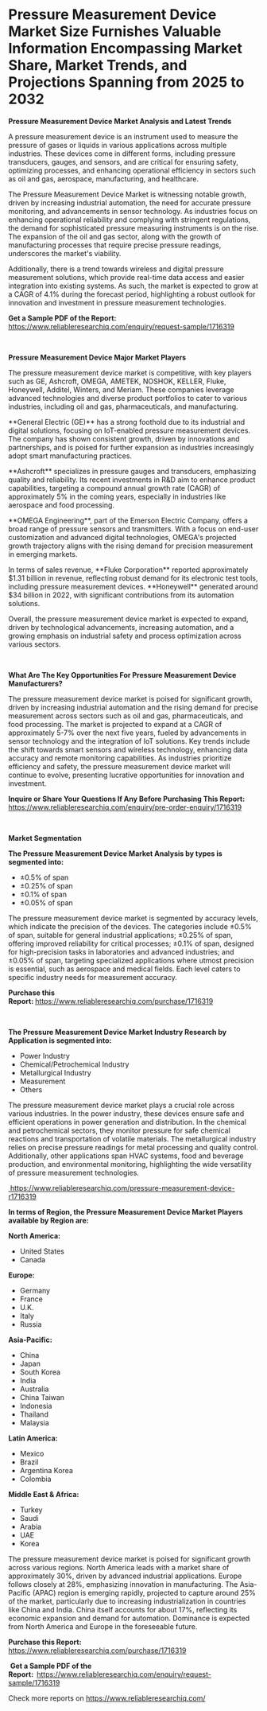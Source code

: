 <p><h1>Pressure Measurement Device Market Size Furnishes Valuable Information Encompassing Market Share, Market Trends, and Projections Spanning from 2025 to 2032</h1></p><p><strong>Pressure Measurement Device Market Analysis and Latest Trends</strong></p>
<p><p>A pressure measurement device is an instrument used to measure the pressure of gases or liquids in various applications across multiple industries. These devices come in different forms, including pressure transducers, gauges, and sensors, and are critical for ensuring safety, optimizing processes, and enhancing operational efficiency in sectors such as oil and gas, aerospace, manufacturing, and healthcare.</p><p>The Pressure Measurement Device Market is witnessing notable growth, driven by increasing industrial automation, the need for accurate pressure monitoring, and advancements in sensor technology. As industries focus on enhancing operational reliability and complying with stringent regulations, the demand for sophisticated pressure measuring instruments is on the rise. The expansion of the oil and gas sector, along with the growth of manufacturing processes that require precise pressure readings, underscores the market's viability.</p><p>Additionally, there is a trend towards wireless and digital pressure measurement solutions, which provide real-time data access and easier integration into existing systems. As such, the market is expected to grow at a CAGR of 4.1% during the forecast period, highlighting a robust outlook for innovation and investment in pressure measurement technologies.</p></p>
<p><strong>Get a Sample PDF of the Report:&nbsp;</strong> <a href="https://www.reliableresearchiq.com/enquiry/request-sample/1716319?utm_campaign=103&utm_medium=2&utm_source=Github&utm_content=ia&utm_term=12012025&utm_id=pressure-measurement-device">https://www.reliableresearchiq.com/enquiry/request-sample/1716319</a></p>
<p>&nbsp;</p>
<p><strong>Pressure Measurement Device Major Market Players</strong></p>
<p><p>The pressure measurement device market is competitive, with key players such as GE, Ashcroft, OMEGA, AMETEK, NOSHOK, KELLER, Fluke, Honeywell, Additel, Winters, and Meriam. These companies leverage advanced technologies and diverse product portfolios to cater to various industries, including oil and gas, pharmaceuticals, and manufacturing.</p><p>**General Electric (GE)** has a strong foothold due to its industrial and digital solutions, focusing on IoT-enabled pressure measurement devices. The company has shown consistent growth, driven by innovations and partnerships, and is poised for further expansion as industries increasingly adopt smart manufacturing practices.</p><p>**Ashcroft** specializes in pressure gauges and transducers, emphasizing quality and reliability. Its recent investments in R&D aim to enhance product capabilities, targeting a compound annual growth rate (CAGR) of approximately 5% in the coming years, especially in industries like aerospace and food processing.</p><p>**OMEGA Engineering**, part of the Emerson Electric Company, offers a broad range of pressure sensors and transmitters. With a focus on end-user customization and advanced digital technologies, OMEGA's projected growth trajectory aligns with the rising demand for precision measurement in emerging markets.</p><p>In terms of sales revenue, **Fluke Corporation** reported approximately $1.31 billion in revenue, reflecting robust demand for its electronic test tools, including pressure measurement devices. **Honeywell** generated around $34 billion in 2022, with significant contributions from its automation solutions.</p><p>Overall, the pressure measurement device market is expected to expand, driven by technological advancements, increasing automation, and a growing emphasis on industrial safety and process optimization across various sectors.</p></p>
<p>&nbsp;</p>
<p><strong>What Are The Key Opportunities For Pressure Measurement Device Manufacturers?</strong></p>
<p><p>The pressure measurement device market is poised for significant growth, driven by increasing industrial automation and the rising demand for precise measurement across sectors such as oil and gas, pharmaceuticals, and food processing. The market is projected to expand at a CAGR of approximately 5-7% over the next five years, fueled by advancements in sensor technology and the integration of IoT solutions. Key trends include the shift towards smart sensors and wireless technology, enhancing data accuracy and remote monitoring capabilities. As industries prioritize efficiency and safety, the pressure measurement device market will continue to evolve, presenting lucrative opportunities for innovation and investment.</p></p>
<p><strong>Inquire or Share Your Questions If Any Before Purchasing This Report:</strong> <a href="https://www.reliableresearchiq.com/enquiry/pre-order-enquiry/1716319?utm_campaign=103&utm_medium=2&utm_source=Github&utm_content=ia&utm_term=12012025&utm_id=pressure-measurement-device">https://www.reliableresearchiq.com/enquiry/pre-order-enquiry/1716319</a></p>
<p>&nbsp;</p>
<p><strong>Market Segmentation</strong></p>
<p><strong>The Pressure Measurement Device Market Analysis by types is segmented into:</strong></p>
<p><ul><li>±0.5% of span</li><li>±0.25% of span</li><li>±0.1% of span</li><li>±0.05% of span</li></ul></p>
<p><p>The pressure measurement device market is segmented by accuracy levels, which indicate the precision of the devices. The categories include ±0.5% of span, suitable for general industrial applications; ±0.25% of span, offering improved reliability for critical processes; ±0.1% of span, designed for high-precision tasks in laboratories and advanced industries; and ±0.05% of span, targeting specialized applications where utmost precision is essential, such as aerospace and medical fields. Each level caters to specific industry needs for measurement accuracy.</p></p>
<p><strong>Purchase this Report:&nbsp;</strong><a href="https://www.reliableresearchiq.com/purchase/1716319?utm_campaign=103&utm_medium=2&utm_source=Github&utm_content=ia&utm_term=12012025&utm_id=pressure-measurement-device">https://www.reliableresearchiq.com/purchase/1716319</a></p>
<p>&nbsp;</p>
<p><strong>The Pressure Measurement Device Market Industry Research by Application is segmented into:</strong></p>
<p><ul><li>Power Industry</li><li>Chemical/Petrochemical Industry</li><li>Metallurgical Industry</li><li>Measurement</li><li>Others</li></ul></p>
<p><p>The pressure measurement device market plays a crucial role across various industries. In the power industry, these devices ensure safe and efficient operations in power generation and distribution. In the chemical and petrochemical sectors, they monitor pressure for safe chemical reactions and transportation of volatile materials. The metallurgical industry relies on precise pressure readings for metal processing and quality control. Additionally, other applications span HVAC systems, food and beverage production, and environmental monitoring, highlighting the wide versatility of pressure measurement technologies.</p></p>
<p><a href="https://www.reliableresearchiq.com/pressure-measurement-device-r1716319?utm_campaign=103&utm_medium=2&utm_source=Github&utm_content=ia&utm_term=12012025&utm_id=pressure-measurement-device">&nbsp;https://www.reliableresearchiq.com/pressure-measurement-device-r1716319</a></p>
<p><strong>In terms of Region, the Pressure Measurement Device Market Players available by Region are:</strong></p>
<p>
    <p> <strong> North America: </strong>
        <ul>
            <li>United States</li>
            <li>Canada</li>
        </ul>
        </p> 
    <p> <strong> Europe: </strong>
        <ul>
            <li>Germany</li>
            <li>France</li>
            <li>U.K.</li>
            <li>Italy</li>
            <li>Russia</li>
        </ul>
        </p> 
    <p> <strong> Asia-Pacific: </strong>
        <ul>
            <li>China</li>
            <li>Japan</li>
            <li>South Korea</li>
            <li>India</li>
            <li>Australia</li>
            <li>China Taiwan</li>
            <li>Indonesia</li>
            <li>Thailand</li>
            <li>Malaysia</li>
        </ul>
        </p> 
    <p> <strong> Latin America: </strong>
        <ul>
            <li>Mexico</li>
            <li>Brazil</li>
            <li>Argentina Korea</li>
            <li>Colombia</li>
        </ul>
        </p> 
    <p> <strong> Middle East & Africa: </strong>
        <ul>
            <li>Turkey</li>
            <li>Saudi</li>
            <li>Arabia</li>
            <li>UAE</li>
            <li>Korea</li>
        </ul>
    </p>
    </p>
<p><p>The pressure measurement device market is poised for significant growth across various regions. North America leads with a market share of approximately 30%, driven by advanced industrial applications. Europe follows closely at 28%, emphasizing innovation in manufacturing. The Asia-Pacific (APAC) region is emerging rapidly, projected to capture around 25% of the market, particularly due to increasing industrialization in countries like China and India. China itself accounts for about 17%, reflecting its economic expansion and demand for automation. Dominance is expected from North America and Europe in the foreseeable future.</p></p>
<p><strong>Purchase this Report: </strong><a href="https://www.reliableresearchiq.com/purchase/1716319?utm_campaign=103&utm_medium=2&utm_source=Github&utm_content=ia&utm_term=12012025&utm_id=pressure-measurement-device">https://www.reliableresearchiq.com/purchase/1716319</a></p>
<p>&nbsp;<strong>Get a Sample PDF of the Report:&nbsp;&nbsp;</strong><a href="https://www.reliableresearchiq.com/enquiry/request-sample/1716319?utm_campaign=103&utm_medium=2&utm_source=Github&utm_content=ia&utm_term=12012025&utm_id=pressure-measurement-device">https://www.reliableresearchiq.com/enquiry/request-sample/1716319</a></p>
<p><strong></strong></p>
<p>Check more reports on <a href="https://www.reliableresearchiq.com/?utm_campaign=103&utm_medium=2&utm_source=Github&utm_content=ia&utm_term=12012025&utm_id=pressure-measurement-device">https://www.reliableresearchiq.com/</a></p>